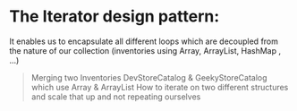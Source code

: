 # The Iterator design pattern:
It enables us to encapsulate all different loops which are decoupled from the nature of our collection (inventories using Array, ArrayList, HashMap , ...)

>  Merging two Inventories DevStoreCatalog & GeekyStoreCatalog which use Array & ArrayList
>  How to iterate on two different structures and scale that up and not repeating ourselves
